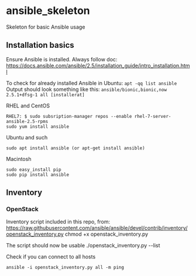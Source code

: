 # ansible_skeleton
Skeleton for basic Ansible usage


## Installation basics
Ensure Ansible is installed. Always follow doc: https://docs.ansible.com/ansible/2.5/installation_guide/intro_installation.html

To check for already installed Ansible in Ubuntu:
  `apt -qq list ansible`
Output should look something like this:
  `ansible/bionic,bionic,now 2.5.1+dfsg-1 all [installerat]`


RHEL and CentOS

    RHEL7: $ sudo subsription-manager repos --enable rhel-7-server-ansible-2.5-rpms
    sudo yum install ansible


Ubuntu and such

    sudo apt install ansible (or apt-get install ansible)

Macintosh

    sudo easy_install pip
    sudo pip install ansible


## Inventory

### OpenStack

Inventory script included in this repo, from: https://raw.githubusercontent.com/ansible/ansible/devel/contrib/inventory/openstack_inventory.py
    chmod +x openstack_inventory.py

The script should now be usable
    ./openstack_inventory.py --list

Check if you can connect to all hosts

    ansible -i openstack_inventory.py all -m ping
